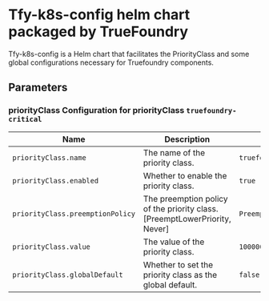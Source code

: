 # Tfy-k8s-config helm chart packaged by TrueFoundry

Tfy-k8s-config is a Helm chart that facilitates the PriorityClass and some global configurations necessary for Truefoundry components.

## Parameters

### priorityClass Configuration for priorityClass `truefoundry-critical`

| Name                             | Description                                                                | Value                  |
| -------------------------------- | -------------------------------------------------------------------------- | ---------------------- |
| `priorityClass.name`             | The name of the priority class.                                            | `truefoundry-critical` |
| `priorityClass.enabled`          | Whether to enable the priority class.                                      | `true`                 |
| `priorityClass.preemptionPolicy` | The preemption policy of the priority class. [PreemptLowerPriority, Never] | `PreemptLowerPriority` |
| `priorityClass.value`            | The value of the priority class.                                           | `1000000`              |
| `priorityClass.globalDefault`    | Whether to set the priority class as the global default.                   | `false`                |
